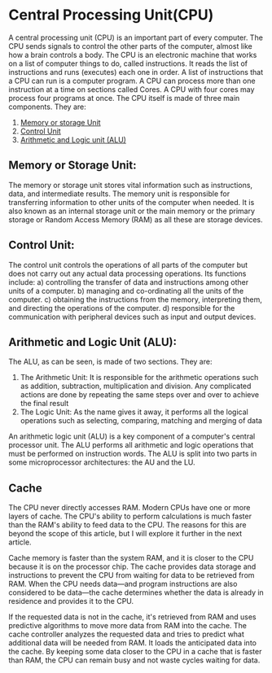 # Central Processing Unit(CPU)
A central processing unit (CPU) is an important part of every computer. The CPU sends signals to control the other parts of the computer, almost like how a brain controls a body.
The CPU is an electronic machine that works on a list of computer things to do, called instructions. It reads the list of instructions and runs (executes) each one in order. A list of instructions that a CPU can run is a computer program. A CPU can process more than one instruction at a time on sections called Cores. A CPU with four cores may process four programs at once.
The CPU itself is made of three main components. They are:
1. [Memory or storage Unit](#memory-or-storage-unit)
2. [Control Unit](#control-unit)
3. [Arithmetic and Logic unit (ALU)](#arithmetic-and-logic-unit-alu)

## Memory or Storage Unit:
The memory or storage unit stores vital information such as instructions, data, and intermediate results. The memory unit is responsible for transferring information to other units of the computer when needed. It is also known as an internal storage unit or the main memory or the primary storage or Random Access Memory (RAM) as all these are storage devices.

## Control Unit:
The control unit controls the operations of all parts of the computer but does not carry out any actual data processing operations. Its functions include:
a) controlling the transfer of data and instructions among other units of a computer.
b) managing and co-ordinating all the units of the computer.
c) obtaining the instructions from the memory, interpreting them, and directing the operations of the computer.
d) responsible for the communication with peripheral devices such as input and output devices.

## Arithmetic and Logic Unit (ALU):
The ALU, as can be seen, is made of two sections. They are:
1. The Arithmetic Unit: It is responsible for the arithmetic operations such as addition, subtraction, multiplication and division. Any complicated actions are done by repeating the same steps over and over to achieve the final result
2. The Logic Unit: As the name gives it away, it performs all the logical operations such as selecting, comparing, matching and merging of data

An arithmetic logic unit (ALU) is a key component of a computer's central processor unit. The ALU performs all arithmetic and logic operations that must be performed on instruction words. The ALU is split into two parts in some microprocessor architectures: the AU and the LU.



## Cache
The CPU never directly accesses RAM. Modern CPUs have one or more layers of cache. The CPU's ability to perform calculations is much faster than the RAM's ability to feed data to the CPU. The reasons for this are beyond the scope of this article, but I will explore it further in the next article.

Cache memory is faster than the system RAM, and it is closer to the CPU because it is on the processor chip. The cache provides data storage and instructions to prevent the CPU from waiting for data to be retrieved from RAM. When the CPU needs data—and program instructions are also considered to be data—the cache determines whether the data is already in residence and provides it to the CPU.

If the requested data is not in the cache, it's retrieved from RAM and uses predictive algorithms to move more data from RAM into the cache. The cache controller analyzes the requested data and tries to predict what additional data will be needed from RAM. It loads the anticipated data into the cache. By keeping some data closer to the CPU in a cache that is faster than RAM, the CPU can remain busy and not waste cycles waiting for data.

